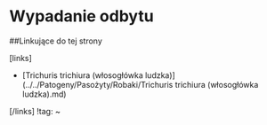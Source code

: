 # Wypadanie odbytu





##Linkujące do tej strony

[links]

- [Trichuris trichiura (włosogłówka ludzka)](../../Patogeny/Pasożyty/Robaki/Trichuris trichiura (włosogłówka ludzka).md)


[/links]
!tag:
~

